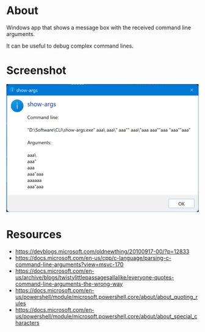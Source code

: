 ﻿
# About

Windows app that shows a message box with the received command line arguments.

It can be useful to debug complex command lines.

# Screenshot

![-](show-args.png)

# Resources

- https://devblogs.microsoft.com/oldnewthing/20100917-00/?p=12833
- https://docs.microsoft.com/en-us/cpp/c-language/parsing-c-command-line-arguments?view=msvc-170
- https://docs.microsoft.com/en-us/archive/blogs/twistylittlepassagesallalike/everyone-quotes-command-line-arguments-the-wrong-way
- https://docs.microsoft.com/en-us/powershell/module/microsoft.powershell.core/about/about_quoting_rules
- https://docs.microsoft.com/en-us/powershell/module/microsoft.powershell.core/about/about_special_characters
